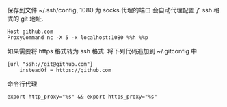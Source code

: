 保存到文件 ~/.ssh/config, 1080 为 socks 代理的端口
会自动代理配置了 ssh 格式的 git 地址.

```shell
Host github.com
ProxyCommand nc -X 5 -x localhost:1080 %%h %%p
``` 

如果需要将 https 格式转为 ssh 格式.
将下列代码追加到  ~/.gitconfig 中

```shell 
[url "ssh://git@github.com"]
    insteadOf = https://github.com
``` 

命令行代理
```shell
export http_proxy="%s" && export https_proxy="%s"
```

